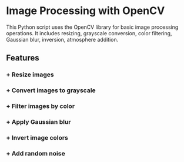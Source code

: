 # Image Processing with OpenCV

This Python script uses the OpenCV library for basic image processing operations. It includes resizing, grayscale conversion, color filtering, Gaussian blur, inversion, atmosphere addition.

## Features

### + Resize images 

### + Convert images to grayscale 

### + Filter images by color 

### + Apply Gaussian blur 

### + Invert image colors 

### + Add random noise 
